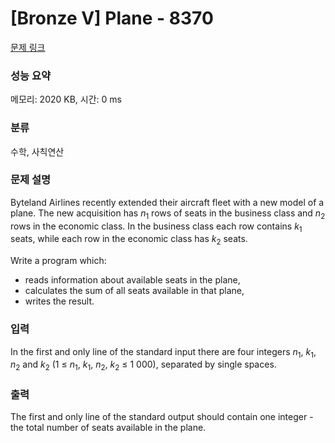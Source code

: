 # [Bronze V] Plane - 8370 

[문제 링크](https://www.acmicpc.net/problem/8370) 

### 성능 요약

메모리: 2020 KB, 시간: 0 ms

### 분류

수학, 사칙연산

### 문제 설명

<p style="user-select: auto;">Byteland Airlines recently extended their aircraft fleet with a new model of a plane. The new acquisition has <em style="user-select: auto;">n</em><sub style="user-select: auto;">1</sub> rows of seats in the business class and <em style="user-select: auto;">n</em><sub style="user-select: auto;">2</sub> rows in the economic class. In the business class each row contains <em style="user-select: auto;">k</em><sub style="user-select: auto;">1</sub> seats, while each row in the economic class has <em style="user-select: auto;">k</em><sub style="user-select: auto;">2</sub> seats.</p>

<p style="user-select: auto;">Write a program which:</p>

<ul style="user-select: auto;">
	<li style="user-select: auto;">reads information about available seats in the plane,</li>
	<li style="user-select: auto;">calculates the sum of all seats available in that plane,</li>
	<li style="user-select: auto;">writes the result.</li>
</ul>

### 입력 

 <p style="user-select: auto;">In the first and only line of the standard input there are four integers <em style="user-select: auto;">n</em><sub style="user-select: auto;">1</sub>, <em style="user-select: auto;">k</em><sub style="user-select: auto;">1</sub>, <em style="user-select: auto;">n</em><sub style="user-select: auto;">2</sub> and <em style="user-select: auto;">k</em><sub style="user-select: auto;">2</sub> (1 ≤ <em style="user-select: auto;">n</em><sub style="user-select: auto;">1</sub>, <em style="user-select: auto;">k</em><sub style="user-select: auto;">1</sub>, <em style="user-select: auto;">n</em><sub style="user-select: auto;">2</sub>, <em style="user-select: auto;">k</em><sub style="user-select: auto;">2</sub> ≤ 1 000), separated by single spaces.</p>

### 출력 

 <p style="user-select: auto;">The first and only line of the standard output should contain one integer - the total number of seats available in the plane.</p>

